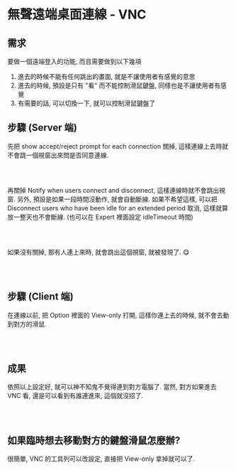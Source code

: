 # 無聲遠端桌面連線 - VNC


## 需求

要做一個遠端登入的功能, 而且需要做到以下幾項
1. 進去的時候不能有任何跳出的畫面, 就是不讓使用者有感覺的意思
1. 進去的時候, 預設是只有 "看" 而不能控制滑鼠鍵盤, 同樣也是不讓使用者有感覺
1. 有需要的話, 可以切換一下, 就可以控制滑鼠鍵盤了

## 步驟 (Server 端)

先把 show accept/reject prompt for each connection 關掉, 這樣連線上去時就不會跳一個視窗出來問是否同意連線.

<!-- wp:image {"id":749,"sizeSlug":"large","linkDestination":"media"} -->
<figure class="wp-block-image size-large"><a href="https://dennys.files.wordpress.com/2022/06/image-3.png"><img src="https://dennys.files.wordpress.com/2022/06/image-3.png?w=608" alt="" class="wp-image-749"/></a></figure>
<!-- /wp:image -->
<br>

再關掉 Notify when users connect and disconnect, 這樣連線時就不會跳出視窗. 另外, 預設是如果一段時間沒動作, 就會自動斷線. 如果不希望這樣, 可以把 Disconnect users who have been idle for an extended period 取消, 這樣就算放一整天也不會斷線. (也可以在 Expert 裡面設定 idleTimeout 時間)

<!-- wp:image {"id":751,"sizeSlug":"large","linkDestination":"media"} -->
<figure class="wp-block-image size-large"><a href="https://dennys.files.wordpress.com/2022/06/image-4.png"><img src="https://dennys.files.wordpress.com/2022/06/image-4.png?w=608" alt="" class="wp-image-751"/></a></figure>
<!-- /wp:image -->
<br>

如果沒有關掉, 那有人連上來時, 就會跳出這個視窗, 就被發現了. :yum:

<!-- wp:image {"id":754,"sizeSlug":"large","linkDestination":"media"} -->
<figure class="wp-block-image size-large"><a href="https://dennys.files.wordpress.com/2022/06/image-5.png"><img src="https://dennys.files.wordpress.com/2022/06/image-5.png?w=335" alt="" class="wp-image-754"/></a></figure>
<!-- /wp:image -->
<br>

## 步驟 (Client 端)

在連線以前, 把 Option 裡面的 View-only 打開, 這樣你連上去的時候, 就不會去動到對方的滑鼠.

<!-- wp:image {"id":758,"sizeSlug":"large","linkDestination":"media"} -->
<figure class="wp-block-image size-large"><a href="https://dennys.files.wordpress.com/2022/06/image-7.png"><img src="https://dennys.files.wordpress.com/2022/06/image-7.png?w=516" alt="" class="wp-image-758"/></a></figure>
<!-- /wp:image -->
<br>

## 成果

依照以上設定好, 就可以神不知鬼不覺得連到對方電腦了. 當然, 對方如果進去 VNC 看, 還是可以看到有誰連進來, 這個就沒招了.

<!-- wp:image {"id":760,"sizeSlug":"large","linkDestination":"media"} -->
<figure class="wp-block-image size-large"><a href="https://dennys.files.wordpress.com/2022/06/image-8.png"><img src="https://dennys.files.wordpress.com/2022/06/image-8.png?w=618" alt="" class="wp-image-760"/></a></figure>
<!-- /wp:image -->
<br>

## 如果臨時想去移動對方的鍵盤滑鼠怎麼辦?

很簡單, VNC 的工具列可以改設定, 直接把 View-only 拿掉就可以了.

<!-- wp:image {"id":762,"sizeSlug":"large","linkDestination":"media"} -->
<figure class="wp-block-image size-large"><a href="https://dennys.files.wordpress.com/2022/06/image-9.png"><img src="https://dennys.files.wordpress.com/2022/06/image-9.png?w=469" alt="" class="wp-image-762"/></a></figure>
<!-- /wp:image -->
